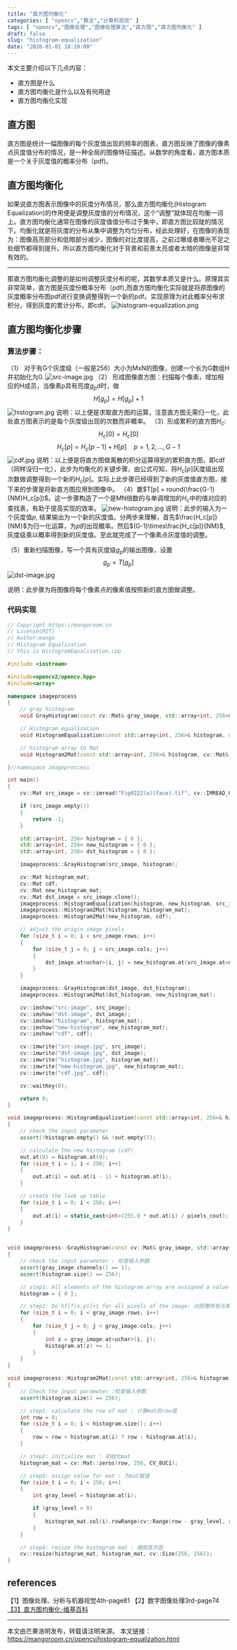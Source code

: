 ```yaml
---
title: "直方图均衡化"
categories: [ "opencv","算法","计算机视觉" ]
tags: [ "opencv","图像处理","图像处理算法","直方图","直方图均衡化" ]
draft: false
slug: "histogram-equalization"
date: "2020-01-01 18:10:00"
---
```


本文主要介绍以下几点内容：

- 直方图是什么
- 直方图均衡化是什么以及有何用途
- 直方图均衡化实现

## 直方图

直方图是统计一幅图像的每个灰度值出现的频率的图表，直方图反映了图像的像素点灰度值分布的情况，是一种全局的图像特征描述。从数学的角度看，直方图本质是一个关于灰度值的概率分布（pdf)。

## 直方图均衡化

如果说直方图表示图像中的灰度分布情况，那么直方图均衡化(Histogram Equalization)的作用便是调整灰度值的分布情况，这个“调整”就体现在均衡一词上。直方图均衡化通常在图像的灰度值值分布过于集中，即直方图比较陡的情况下。均衡化就是将灰度的分布从集中调整为均匀分布，经此处理好，在图像的表现为：图像高亮部分和低暗部分减少，图像的对比度提高，之前过曝或者曝光不足之处细节都得到提升。所以直方图均衡化对于背景和前景太亮或者太暗的图像是非常有效的。

---

那直方图均衡化调整的是如何调整灰度分布的呢，其数学本质又是什么。原理其实非常简单，直方图是灰度份概率分布（pdf),而直方图均衡化实际就是将原图像的灰度概率分布图pdf进行变换调整得到一个新的pdf。实现原理为对此概率分布求积分，得到灰度的累计分布，即cdf。
![histogram-equalization.png][1]

## 直方图均衡化步骤

### 算法步骤：
（1） 对于有G个灰度级（一般是256）大小为MxN的图像，创建一个长为G数组H并初始化为0.
![src-image.jpg][2]
（2） 形成图像直方图：扫描每个像素，增加相应的H成员，当像素p具有亮度$g_p$d时，做
$$H[g_p]=H[g_p]+1$$
![histogram.jpg][3]
说明：以上便是求取直方图的运算，注意直方图无需归一化，此处直方图表示的是每个灰度级出现的次数而非概率。
（3）形成累积的直方图$H_c$:
$$H_c[0] = H_c[0]$$
$$H_c[p] = H_c[p-1] + H[p] \quad p = 1,2,...,G-1$$
![cdf.jpg][4]
说明：以上便是将直方图做离散的积分运算得到的累积直方图，即cdf（同样没归一化），此步为均衡化的关键步骤，由公式可知，将$H_c[p]$灰度级出现次数做调整得到一个新的$H_c[p]$。实际上此步骤已经得到了新的灰度值直方图，接下来的步骤是将新直方图应用到图像中。
（4）置$T[p] = round(\frac{G-1}{NM}H_c[p])$。这一步骤构造了一个是MN倍数的与单调增加的$H_c$中的值对应的查找表，有助于提高实现的效率。
![new-histogram.jpg][5]
说明：此步的输入为一个灰度值$p$, 结果输出为一个新的灰度值。分两步来理解，首先$\frac{H_c[p]}{NM}$为归一化运算，为$p$的出现概率。然后$(G-1)\times\frac{H_c[p]}{NM}$,灰度级乘以概率得到新的灰度值。至此就完成了一个像素点灰度值的调整。

（5）重新扫描图像，写一个具有灰度级$g_p$的输出图像，设置
$$g_p = T[g_p]$$
![dst-image.jpg][6]

说明：此步骤为将图像将每个像素点的像素值按照新的直方图做调整。

### 代码实现

```c++
// Copyright https://mangoroom.cn
// License(MIT)
// Author:mango
// Histogram Equalization
// this is HistogramEqualization.cpp

#include <iostream>

#include<opencv2/opencv.hpp>
#include<array>

namespace imageprocess
{
    // gray histogram 
    void GrayHistogram(const cv::Mat& gray_image, std::array<int, 256>& histogram);

    // Histogram equalization
    void HistogramEqualization(const std::array<int, 256>& histogram, std::array<int, 256>& out, int pixels_cout);

    // histogram array to Mat
    void Histogram2Mat(const std::array<int, 256>& histogram, cv::Mat& histogram_mat);

}//namespace imageproccess

int main()
{
    cv::Mat src_image = cv::imread("Fig0222(a)(face).tif", cv::IMREAD_GRAYSCALE);

    if (src_image.empty())
    {
        return -1;
    }

    std::array<int, 256> histogram = { 0 };
    std::array<int, 256> new_histogram = { 0 };
    std::array<int, 256> dst_histogram = { 0 };

    imageprocess::GrayHistogram(src_image, histogram);

    cv::Mat histogram_mat;
    cv::Mat cdf;
    cv::Mat new_histogram_mat;
    cv::Mat dst_image = src_image.clone();
    imageprocess::HistogramEqualization(histogram, new_histogram, src_image.rows * src_image.cols);
    imageprocess::Histogram2Mat(histogram, histogram_mat);
    imageprocess::Histogram2Mat(new_histogram, cdf);

    // adjust the origin image pixels
    for (size_t i = 0; i < src_image.rows; i++)
    {
        for (size_t j = 0; j < src_image.cols; j++)
        {
            dst_image.at<uchar>(i, j) = new_histogram.at(src_image.at<uchar>(i, j));
        }
    }

    imageprocess::GrayHistogram(dst_image, dst_histogram);
    imageprocess::Histogram2Mat(dst_histogram, new_histogram_mat);

    cv::imshow("src-image", src_image);
    cv::imshow("dst-image", dst_image);
    cv::imshow("histogram", histogram_mat);
    cv::imshow("new-histogram", new_histogram_mat);
    cv::imshow("cdf", cdf);

    cv::imwrite("src-image.jpg", src_image);
    cv::imwrite("dst-image.jpg", dst_image);
    cv::imwrite("histogram.jpg", histogram_mat);
    cv::imwrite("new-histogram.jpg", new_histogram_mat);
    cv::imwrite("cdf.jpg", cdf);

    cv::waitKey(0);

    return 0;
}

void imageprocess::HistogramEqualization(const std::array<int, 256>& histogram, std::array<int, 256>& out, int pixels_cout)
{
    // check the input parameter
    assert(!histogram.empty() && !out.empty());

    // calculate the new histogram (cdf)
    out.at(0) = histogram.at(0);
    for (size_t i = 1; i < 256; i++)
    {
        out.at(i) = out.at(i - 1) + histogram.at(i);
    }

    // create the look up table
    for (size_t i = 0; i < 256; i++)
    {
        out.at(i) = static_cast<int>(255.0 * out.at(i) / pixels_cout);
    }
}


void imageprocess::GrayHistogram(const cv::Mat& gray_image, std::array<int, 256>& histogram)
{
    // check the input parameter : 检查输入参数
    assert(gray_image.channels() == 1);
    assert(histogram.size() == 256);

    // step1: All elements of the histogram array are assigned a value of 0 : 将数组histogram所有的元素赋值为0
    histogram = { 0 };

    // step2: Do hf[f(x,y)]+1 for all pixels of the image: 对图像所有元素，做hf[f(x,y)]+1
    for (size_t i = 0; i < gray_image.rows; i++)
    {
        for (size_t j = 0; j < gray_image.cols; j++)
        {
            int z = gray_image.at<uchar>(i, j);
            histogram.at(z) += 1;
        }
    }
}

void imageprocess::Histogram2Mat(const std::array<int, 256>& histogram, cv::Mat& histogram_mat)
{
    // Check the input parameter :检查输入参数
    assert(histogram.size() == 256);

    // step1: calculate the row of mat : 计算mat的row值
    int row = 0;
    for (size_t i = 0; i < histogram.size(); i++)
    {
        row = row > histogram.at(i) ? row : histogram.at(i);
    }

    // step2: initialize mat : 初始化mat
    histogram_mat = cv::Mat::zeros(row, 256, CV_8UC1);

    // step3: assign value for mat : 为mat赋值
    for (size_t i = 0; i < 256; i++)
    {
        int gray_level = histogram.at(i);

        if (gray_level > 0)
        {
            histogram_mat.col(i).rowRange(cv::Range(row - gray_level, row)) = 255;
        }
    }

    // step4: resize the histogram mat : 缩放直方图
    cv::resize(histogram_mat, histogram_mat, cv::Size(256, 256));
}
```

## references

【1】图像处理、分析与机器视觉4th-page81
【2】数字图像处理3rd-page74
[【3】直方图均衡化-维基百科](https://zh.wikipedia.org/wiki/%E7%9B%B4%E6%96%B9%E5%9B%BE%E5%9D%87%E8%A1%A1%E5%8C%96)


---

本文由芒果浩明发布，转载请注明来源。
本文链接：https://mangoroom.cn/opencv/histogram-equalization.html

  [1]: https://mangoroom.cn/usr/uploads/2020/01/3939393737.png
  [2]: https://mangoroom.cn/usr/uploads/2020/01/2644658131.jpg
  [3]: https://mangoroom.cn/usr/uploads/2020/01/636523971.jpg
  [4]: https://mangoroom.cn/usr/uploads/2020/01/2423554135.jpg
  [5]: https://mangoroom.cn/usr/uploads/2020/01/2164865387.jpg
  [6]: https://mangoroom.cn/usr/uploads/2020/01/2386702543.jpg
